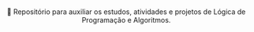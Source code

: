 <h1 align="center">
    <a href="![logo_projeto_algoritmos8-removebg-preview](https://github.com/ovictoru/algorithms/assets/133245557/24164c3d-9c10-44e9-91c0-1ee02b297c3a)"></a>
</h1>
<p align="center">🚀 Repositório para auxiliar os estudos, atividades e projetos de Lógica de Programação e Algoritmos.</p>

